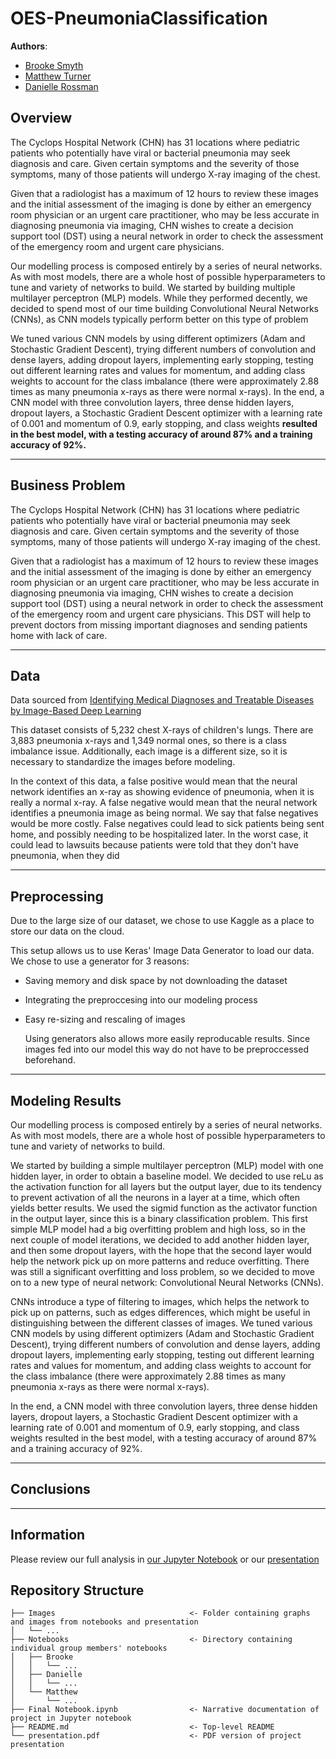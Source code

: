 
# OES-PneumoniaClassification

**Authors**:

- [Brooke Smyth](https://github.com/brooke57)
- [Matthew Turner](https://github.com/austint1121)
- [Danielle Rossman](https://github.com/dmrossm)

## Overview

The Cyclops Hospital Network (CHN)  has 31 locations where pediatric patients who potentially have viral or bacterial
pneumonia may seek diagnosis and care. Given certain symptoms and the severity of those symptoms, many of those patients
will undergo X-ray imaging of the chest.

Given that a radiologist has a maximum of 12 hours to review these images and the initial
assessment of the imaging is done by either an emergency room physician or an urgent care practitioner, who may be less
accurate in diagnosing pneumonia via imaging, CHN wishes to create a decision support tool (DST) using a neural network
in order to check the assessment of the emergency room and urgent care physicians.

Our modelling process is composed entirely by a series of neural networks. As with most models, there
are a whole host of possible hyperparameters to tune and variety of networks to build. We started by building multiple
multilayer perceptron (MLP) models. While they performed decently, we decided to spend most of our time building
Convolutional Neural Networks (CNNs), as CNN models typically perform better on this type of problem

 We tuned various CNN models by using different optimizers (Adam and Stochastic Gradient Descent),
trying different numbers of convolution and dense layers, adding dropout layers, implementing early stopping, testing
out different learning rates and values for momentum, and adding class weights to account for the class imbalance (there
were approximately 2.88 times as many pneumonia x-rays as there were normal x-rays). In the end, a CNN model with three
convolution layers, three dense hidden layers, dropout layers, a Stochastic Gradient Descent optimizer with a learning
rate of 0.001 and momentum of 0.9, early stopping, and class weights **resulted in the best model, with a testing accuracy
of around 87% and a training accuracy of 92%.**


***
## Business Problem

The Cyclops Hospital Network (CHN)  has 31 locations where pediatric patients who potentially have viral or bacterial
pneumonia may seek diagnosis and care. Given certain symptoms and the severity of those symptoms, many of those patients
will undergo X-ray imaging of the chest.

Given that a radiologist has a maximum of 12 hours to review these images and the initial
assessment of the imaging is done by either an emergency room physician or an urgent care practitioner, who may be less
accurate in diagnosing pneumonia via imaging, CHN wishes to create a decision support tool (DST) using a neural network
in order to check the assessment of the emergency room and urgent care physicians. This DST will help to prevent doctors
from missing important diagnoses and sending patients home with lack of care.



***

## Data
Data sourced from [Identifying Medical Diagnoses and Treatable Diseases by Image-Based Deep Learning](https://www.cell.com/cell/fulltext/S0092-8674(18)30154-5)

This dataset consists of 5,232 chest X-rays of children's lungs. There are 3,883 pneumonia x-rays and 1,349 normal ones, so there is a class imbalance issue.
Additionally, each image is a different size, so it is necessary to standardize the images before modeling.

In the context of this data, a false positive would mean that the neural network identifies an x-ray as showing evidence
of pneumonia, when it is really a normal x-ray. A false negative would mean that the neural network identifies a
pneumonia image as being normal. We say that false negatives would be more costly. False negatives could lead to sick
patients being sent home, and possibly needing to be hospitalized later. In the worst case, it could lead to lawsuits
because patients were told that they don't have pneumonia, when they did


***

## Preprocessing

Due to the large size of our dataset, we chose to use Kaggle as a place to store our data on the cloud.

This setup allows us to use Keras' Image Data Generator to load our data. We chose to use a generator for 3 reasons:
- Saving memory and disk space by not downloading the dataset
- Integrating the preproccesing into our modeling process
- Easy re-sizing and rescaling of images


  Using generators also allows more easily reproducable results. Since images fed into our model this way do not have to be preproccessed beforehand.
***

## Modeling Results

Our modelling process is composed entirely by a series of neural networks. As with most models, there are a whole host
of possible hyperparameters to tune and variety of networks to build.

We started by building a simple multilayer
perceptron (MLP) model with one hidden layer, in order to obtain a baseline model. We decided to use reLu as the
activation function for all layers but the output layer, due to its tendency to prevent activation of all the neurons in
a layer at a time, which often yields better results. We used the sigmid function as the activator function in the
output layer, since this is a binary classification problem. This first simple MLP model had a big overfitting problem
and high loss, so in the next couple of model iterations, we decided to add another hidden layer, and then some dropout
layers, with the hope that the second layer would help the network pick up on more patterns and reduce overfitting.
There was still a significant overfitting and loss problem, so we decided to move on to a new type of neural network:
Convolutional Neural Networks (CNNs).

CNNs introduce a type of filtering to images, which helps the network to pick up
on patterns, such as edges differences, which might be useful in distinguishing between the different classes of images.
We tuned various CNN models by using different optimizers (Adam and Stochastic Gradient Descent), trying different
numbers of convolution and dense layers, adding dropout layers, implementing early stopping, testing out different
learning rates and values for momentum, and adding class weights to account for the class imbalance (there were
approximately 2.88 times as many pneumonia x-rays as there were normal x-rays).

In the end, a CNN model with three
convolution layers, three dense hidden layers, dropout layers, a Stochastic Gradient Descent optimizer with a learning
rate of 0.001 and momentum of 0.9, early stopping, and class weights resulted in the best model, with a testing accuracy
of around 87% and a training accuracy of 92%.
***

## Conclusions
***

## Information

Please review our full analysis in [our Jupyter Notebook]()
or our [presentation]()

## Repository Structure

```
├── Images                              <- Folder containing graphs and images from notebooks and presentation
│   └── ...
├── Notebooks                           <- Directory containing individual group members' notebooks
│   ├── Brooke                  
│   │   └── ...
│   ├── Danielle              
│   │   └── ...
│   └── Matthew                  
│       └── ...
├── Final Notebook.ipynb                <- Narrative documentation of project in Jupyter notebook
├── README.md                           <- Top-level README
└── presentation.pdf                    <- PDF version of project presentation
``` 



